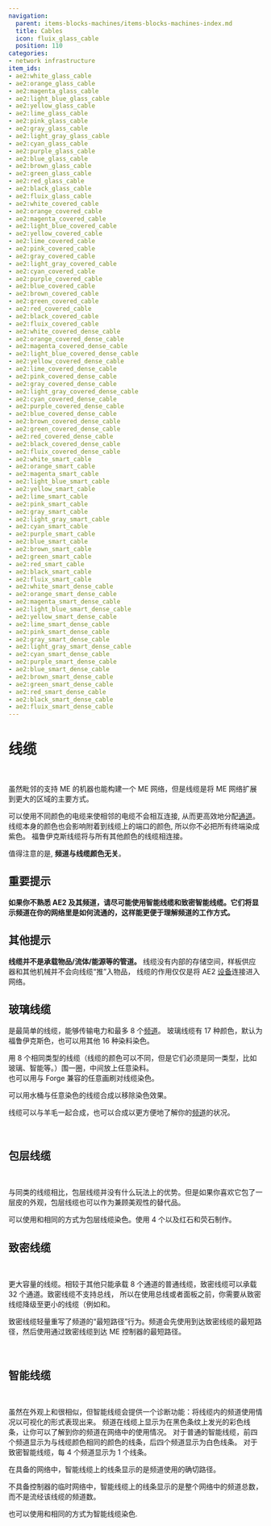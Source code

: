 ```yaml
---
navigation:
  parent: items-blocks-machines/items-blocks-machines-index.md
  title: Cables
  icon: fluix_glass_cable
  position: 110
categories:
- network infrastructure
item_ids:
- ae2:white_glass_cable
- ae2:orange_glass_cable
- ae2:magenta_glass_cable
- ae2:light_blue_glass_cable
- ae2:yellow_glass_cable
- ae2:lime_glass_cable
- ae2:pink_glass_cable
- ae2:gray_glass_cable
- ae2:light_gray_glass_cable
- ae2:cyan_glass_cable
- ae2:purple_glass_cable
- ae2:blue_glass_cable
- ae2:brown_glass_cable
- ae2:green_glass_cable
- ae2:red_glass_cable
- ae2:black_glass_cable
- ae2:fluix_glass_cable
- ae2:white_covered_cable
- ae2:orange_covered_cable
- ae2:magenta_covered_cable
- ae2:light_blue_covered_cable
- ae2:yellow_covered_cable
- ae2:lime_covered_cable
- ae2:pink_covered_cable
- ae2:gray_covered_cable
- ae2:light_gray_covered_cable
- ae2:cyan_covered_cable
- ae2:purple_covered_cable
- ae2:blue_covered_cable
- ae2:brown_covered_cable
- ae2:green_covered_cable
- ae2:red_covered_cable
- ae2:black_covered_cable
- ae2:fluix_covered_cable
- ae2:white_covered_dense_cable
- ae2:orange_covered_dense_cable
- ae2:magenta_covered_dense_cable
- ae2:light_blue_covered_dense_cable
- ae2:yellow_covered_dense_cable
- ae2:lime_covered_dense_cable
- ae2:pink_covered_dense_cable
- ae2:gray_covered_dense_cable
- ae2:light_gray_covered_dense_cable
- ae2:cyan_covered_dense_cable
- ae2:purple_covered_dense_cable
- ae2:blue_covered_dense_cable
- ae2:brown_covered_dense_cable
- ae2:green_covered_dense_cable
- ae2:red_covered_dense_cable
- ae2:black_covered_dense_cable
- ae2:fluix_covered_dense_cable
- ae2:white_smart_cable
- ae2:orange_smart_cable
- ae2:magenta_smart_cable
- ae2:light_blue_smart_cable
- ae2:yellow_smart_cable
- ae2:lime_smart_cable
- ae2:pink_smart_cable
- ae2:gray_smart_cable
- ae2:light_gray_smart_cable
- ae2:cyan_smart_cable
- ae2:purple_smart_cable
- ae2:blue_smart_cable
- ae2:brown_smart_cable
- ae2:green_smart_cable
- ae2:red_smart_cable
- ae2:black_smart_cable
- ae2:fluix_smart_cable
- ae2:white_smart_dense_cable
- ae2:orange_smart_dense_cable
- ae2:magenta_smart_dense_cable
- ae2:light_blue_smart_dense_cable
- ae2:yellow_smart_dense_cable
- ae2:lime_smart_dense_cable
- ae2:pink_smart_dense_cable
- ae2:gray_smart_dense_cable
- ae2:light_gray_smart_dense_cable
- ae2:cyan_smart_dense_cable
- ae2:purple_smart_dense_cable
- ae2:blue_smart_dense_cable
- ae2:brown_smart_dense_cable
- ae2:green_smart_dense_cable
- ae2:red_smart_dense_cable
- ae2:black_smart_dense_cable
- ae2:fluix_smart_dense_cable
---
```


# 线缆  

<GameScene zoom="3" background="transparent">
  <ImportStructure src="../assets/assemblies/cables.snbt" /> 
  <IsometricCamera yaw="180" pitch="30" />
</GameScene>

虽然毗邻的支持 ME 的机器也能构建一个 ME 网络，但是线缆是将 ME 网络扩展到更大的区域的主要方式。

可以使用不同颜色的电缆来使相邻的电缆不会相互连接, 从而更高效地分配[通道](../ae2-mechanics/channels.md)。
线缆本身的颜色也会影响附着到线缆上的端口的颜色, 所以你不必把所有终端染成紫色。
福鲁伊克斯线缆将与所有其他颜色的线缆相连接。  

值得注意的是, **频道与线缆颜色无关**。

## 重要提示  

**如果你不熟悉 AE2 及其频道，请尽可能使用智能线缆和致密智能线缆。它们将显示频道在你的网络里是如何流通的，这样能更便于理解频道的工作方式。** 

## 其他提示  

**线缆并不是承载物品/流体/能源等的管道。** 线缆没有内部的存储空间，样板供应器和其他机械并不会向线缆“推”入物品，
线缆的作用仅仅是将 AE2 [设备](../ae2-mechanics/devices.md)连接进入网络。 

## 玻璃线缆  

<GameScene zoom="6" background="transparent">
<ImportStructure src="../assets/assemblies/fluix_glass_cable.snbt" />
<IsometricCamera yaw="195" pitch="30" />
</GameScene>

<ItemLink id="fluix_glass_cable" />是最简单的线缆，能够传输电力和最多 8 个[频道](../ae2-mechanics/channels.md)。
玻璃线缆有 17 种颜色，默认为福鲁伊克斯色，也可以用其他 16 种染料染色。  

用 8 个相同类型的线缆（线缆的颜色可以不同，但是它们必须是同一类型，比如玻璃、智能等。）围一圈，中间放上任意染料。  
也可以用与 Forge 兼容的任意画刷对线缆染色。  

可以用水桶与任意染色的线缆合成以移除染色效果。  

线缆可以与羊毛一起合成<ItemLink id="fluix_covered_cable" />，也可以合成<ItemLink id="fluix_smart_cable" />以更方便地了解你的[频道](../ae2-mechanics/channels.md)的状况。  

<RecipeFor id="fluix_glass_cable" />  

<RecipeFor id="blue_glass_cable" />

## 包层线缆  

<GameScene zoom="6" background="transparent"> 
  <ImportStructure src="../assets/assemblies/fluix_covered_cable.snbt" />
  <IsometricCamera yaw="195" pitch="30" />
</GameScene>

与同类的线缆<ItemLink id="fluix_glass_cable" />相比，包层线缆并没有什么玩法上的优势。但是如果你喜欢它包了一层皮的外观，包层线缆也可以作为兼顾美观性的替代品。  

可以使用和<ItemLink id="fluix_glass_cable" />相同的方式为包层线缆染色。使用 4 个<ItemLink id="fluix_covered_cable" />以及红石和荧石制作<ItemLink id="fluix_covered_dense_cable" />。  

<Recipe id="network/cables/covered_fluix" />

<RecipeFor id="blue_covered_cable" />

## 致密线缆  

<GameScene zoom="6" background="transparent">
  <ImportStructure src="../assets/assemblies/fluix_covered_dense_cable.snbt" />
  <IsometricCamera yaw="195" pitch="30" /> 
</GameScene>

更大容量的线缆。相较于其他只能承载 8 个通道的普通线缆，致密线缆可以承载 32 个通道。致密线缆不支持总线，
所以在使用总线或者面板之前，你需要从致密线缆降级至更小的线缆（例如<ItemLink id="fluix_glass_cable" />和<ItemLink id="fluix_smart_cable" />。  

致密线缆轻量重写了频道的“最短路径”行为。频道会先使用到达致密线缆的最短路径，然后使用通过致密线缆到达 ME 控制器的最短路径。 

<Recipe id="network/cables/dense_covered_fluix" /> 

<RecipeFor id="blue_covered_dense_cable" />

## 智能线缆  

<Row>
<GameScene zoom="6" background="transparent">
  <ImportStructure src="../assets/assemblies/fluix_smart_cable.snbt" />
  <IsometricCamera yaw="195" pitch="30" />
</GameScene>
<GameScene zoom="6" background="transparent">
  <ImportStructure src="../assets/assemblies/fluix_smart_dense_cable.snbt" /> 
  <IsometricCamera yaw="195" pitch="30" />
</GameScene>
</Row>

虽然在外观上和<ItemLink id="fluix_covered_cable" />很相似，但智能线缆会提供一个诊断功能：将线缆内的频道使用情况以可视化的形式表现出来。
频道在线缆上显示为在黑色条纹上发光的彩色线条，让你可以了解到你的频道在网络中的使用情况。
对于普通的智能线缆，前四个频道显示为与线缆颜色相同的颜色的线条，后四个频道显示为白色线条。
对于致密智能线缆，每 4 个频道显示为 1 个线条。

在具备<ItemLink id="controller" />的网络中，智能线缆上的线条显示的是频道使用的确切路径。 

不具备控制器的临时网络中，智能线缆上的线条显示的是整个网络中的频道总数，而不是流经该线缆的频道数。   

也可以使用和<ItemLink id="fluix_glass_cable" />相同的方式为智能线缆染色.  

<Recipe id="network/cables/smart_fluix" />

<Recipe id="network/cables/dense_smart_fluix" />

<RecipeFor id="blue_smart_cable" /> 
